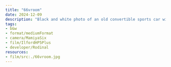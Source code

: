 ```yaml
---
title: "66vroom"
date: 2024-12-09
description: "Black and white photo of an old convertible sports car with 66 painted on the hood inside a white circle, the back of the car is curiously missing but not immediately obvious."
tags:
- b&w
- format/mediumFormat
- camera/MamiyaSix
- film/IlfordHP5Plus
- developer/Rodinal
resources:
- film/src:./66vroom.jpg
---
```

